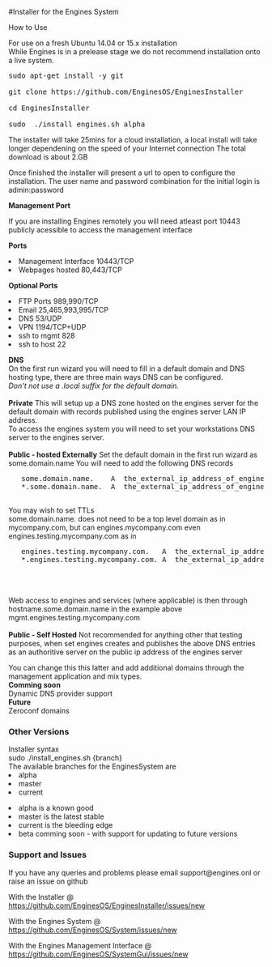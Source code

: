 #Installer for the Engines System

How to Use

For use on a fresh Ubuntu 14.04 or 15.x installation<br>
While Engines is in a prelease stage we do not recommend installation onto a live system.

<pre>sudo apt-get install -y git

git clone https://github.com/EnginesOS/EnginesInstaller

cd EnginesInstaller

sudo  ./install_engines.sh alpha
</pre>


The installer will take 25mins for a cloud installation, a local install will take longer dependening on the speed of your Internet connection
The total download is about 2.GB

Once finished the installer will present a url to open to configure the installation.
The user name and password combination for the initial login is admin:password

<b>Management Port</b>

If you are installing Engines remotely you will need atleast port 10443 publicly acessible to access the management interface<br>

 <b>Ports</b>
 <li>Management Interface 10443/TCP
 <li>Webpages hosted 80,443/TCP
 
 <b>Optional Ports</b>
 <li>FTP Ports 989,990/TCP
 <li>Email 25,465,993,995/TCP
 <li>DNS 53/UDP
 <li>VPN 1194/TCP+UDP
 <li>ssh to mgmt 828
 <li>ssh to host 22
 
 <strong>DNS</strong><br>
 On the first run wizard you will need to fill in a default domain and DNS hosting type, there are three main ways DNS can be configured.<br>
 <i>Don't not use a .local suffix for the default domain. </i>
 <br>
 <br>
 <b>Private</b>
  This will setup up a DNS zone hosted on the engines server for the default domain with records published using the engines server LAN IP address.<br>
  To access the engines system you will need to set your workstations DNS server to the engines server. 
  <br>
  <br>
 <b>Public - hosted Externally</b>
  Set the default domain in the first run wizard as some.domain.name
  You will need to add the following DNS records <br>
   <pre>
   some.domain.name.	A  the_external_ip_address_of_engines_server
   *.some.domain.name.	A  the_external_ip_address_of_engines_server
  </pre>

   You may wish to set TTLs<br>
   some.domain.name. does not need to be a top level domain as in mycompany.com, but can engines.mycompany.com even engines.testing.mycompany.com as in
   <br>  
   <pre>
   engines.testing.mycompany.com.	A  the_external_ip_address_of_engines_server
   *.engines.testing.mycompany.com.	A  the_external_ip_address_of_engines_server
  </pre> 
  
 <br> 
 <br>
 Web access to engines and services (where applicable) is then through hostname.some.domain.name  in the example above mgmt.engines.testing.mycompany.com
 <br>
 <br>
 <b>Public - Self Hosted</b>
  Not recommended for anything other that testing purposes, when set engines creates and publishes the above DNS entries as an authoritive server on the public ip address of the engines server
  <p>
  You can change this this latter and add additional domains through the management application and mix types.
  <br>
  <strong>Comming soon</strong><br>
  Dynamic DNS provider support<br>
  <strong>Future</strong><br>
  Zeroconf domains<br>
   
    
  
 
<h3>Other Versions</h3>
 Installer syntax<br>
sudo  ./install_engines.sh {branch}<br>
The available branches for the EnginesSystem are
<li>alpha 
<li>master
<li>current

<p>
<li>alpha is a known good 
<li>master is the latest stable
<li>current is the bleeding edge
<li>beta comming soon -  with support for updating to future versions 
<p>
 
<h3>Support and Issues</h3>
If you have any queries and problems please email support@engines.onl or raise an issue on github

With the Installer @ https://github.com/EnginesOS/EnginesInstaller/issues/new

With the Engines System @ https://github.com/EnginesOS/System/issues/new

With the Engines Management Interface @  https://github.com/EnginesOS/SystemGui/issues/new
